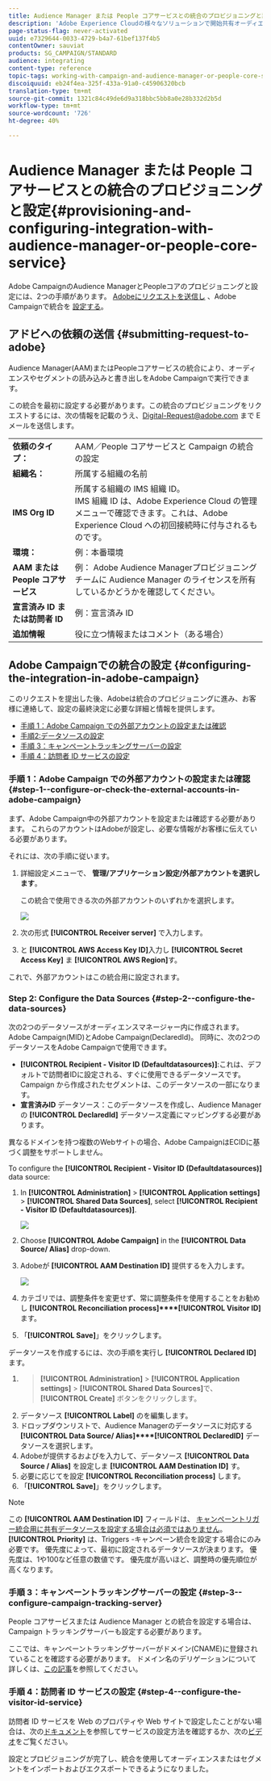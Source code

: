 ```yaml
---
title: Audience Manager または People コアサービスとの統合のプロビジョニングと設定
description: 'Adobe Experience Cloudの様々なソリューションで開始共有オーディエンスやセグメントにAudience Manager/ユーザーコアサービスを統合する方法について説明します。 '
page-status-flag: never-activated
uuid: e7329644-0033-4729-b4a7-61bef137f4b5
contentOwner: sauviat
products: SG_CAMPAIGN/STANDARD
audience: integrating
content-type: reference
topic-tags: working-with-campaign-and-audience-manager-or-people-core-service
discoiquuid: eb24f4ea-325f-433a-91a0-c45906320bcb
translation-type: tm+mt
source-git-commit: 1321c84c49de6d9a318bbc5bb8a0e28b332d2b5d
workflow-type: tm+mt
source-wordcount: '726'
ht-degree: 40%

---
```



# Audience Manager または People コアサービスとの統合のプロビジョニングと設定{#provisioning-and-configuring-integration-with-audience-manager-or-people-core-service}

Adobe CampaignのAudience ManagerとPeopleコアのプロビジョニングと設定には、2つの手順があります。 [Adobeにリクエストを送信し](#submitting-request-to-adobe) 、Adobe Campaignで統合を [設定する](#configuring-the-integration-in-adobe-campaign)。

## アドビへの依頼の送信 {#submitting-request-to-adobe}

Audience Manager(AAM)またはPeopleコアサービスの統合により、オーディエンスやセグメントの読み込みと書き出しをAdobe Campaignで実行できます。

この統合を最初に設定する必要があります。この統合のプロビジョニングをリクエストするには、次の情報を記載のうえ、[Digital-Request@adobe.com](mailto:Digital-Request@adobe.com) まで E メールを送信します。

<table> 
 <tbody> 
  <tr> 
   <td> <strong>依頼のタイプ：</strong><br /> </td> 
   <td> AAM／People コアサービスと Campaign の統合の設定 </td> 
  </tr> 
  <tr> 
   <td> <strong>組織名：</strong><br /> </td> 
   <td> 所属する組織の名前 </td> 
  </tr> 
  <tr> 
   <td> <strong>IMS Org ID</strong><br /> </td> 
   <td> 所属する組織の IMS 組織 ID。<br> IMS 組織 ID は、Adobe Experience Cloud の管理メニューで確認できます。これは、Adobe Experience Cloud への初回接続時に付与されるものです。 </td> 
  </tr> 
  <tr> 
   <td> <strong>環境：</strong><br /> </td> 
   <td> 例：本番環境 </td> 
  </tr> 
  <tr> 
   <td> <strong>AAM または People コアサービス</strong><br /> </td> 
   <td> 例： Adobe Audience Managerプロビジョニングチームに Audience Manager のライセンスを所有しているかどうかを確認してください。</td> 
  </tr> 
  <tr> 
   <td> <strong>宣言済み ID または訪問者 ID</strong><br /> </td> 
   <td> 例：宣言済み ID </td> 
  </tr> 
  <tr> 
   <td> <strong>追加情報</strong><br /> </td> 
   <td> 役に立つ情報またはコメント（ある場合） </td> 
  </tr> 
 </tbody> 
</table>

## Adobe Campaignでの統合の設定 {#configuring-the-integration-in-adobe-campaign}

このリクエストを提出した後、Adobeは統合のプロビジョニングに進み、お客様に連絡して、設定の最終決定に必要な詳細と情報を提供します。

* [手順 1：Adobe Campaign での外部アカウントの設定または確認](#step-1--configure-or-check-the-external-accounts-in-adobe-campaign)
* [手順2:データソースの設定](#step-2--configure-the-data-sources)
* [手順 3：キャンペーントラッキングサーバーの設定](#step-3--configure-campaign-tracking-server)
* [手順 4：訪問者 ID サービスの設定](#step-4--configure-the-visitor-id-service)

### 手順 1：Adobe Campaign での外部アカウントの設定または確認 {#step-1--configure-or-check-the-external-accounts-in-adobe-campaign}

まず、Adobe Campaign中の外部アカウントを設定または確認する必要があります。 これらのアカウントはAdobeが設定し、必要な情報がお客様に伝えている必要があります。

それには、次の手順に従います。

1. 詳細設定メニューで、 **管理/アプリケーション設定/外部アカウントを選択します**。

   この統合で使用できる次の外部アカウントのいずれかを選択します。

   ![](assets/integration_aam_1.png)

1. 次の形式 **[!UICONTROL Receiver server]** で入力します。
1. と **[!UICONTROL AWS Access Key ID]**&#x200B;入力し **[!UICONTROL Secret Access Key]** ま **[!UICONTROL AWS Region]**&#x200B;す。

これで、外部アカウントはこの統合用に設定されます。

### Step 2: Configure the Data Sources {#step-2--configure-the-data-sources}

次の2つのデータソースがオーディエンスマネージャー内に作成されます。Adobe Campaign(MID)とAdobe Campaign(DeclaredId)。 同時に、次の2つのデータソースをAdobe Campaignで使用できます。

* **[!UICONTROL Recipient - Visitor ID (Defaultdatasources)]**:これは、デフォルトで訪問者IDに設定される、すぐに使用できるデータソースです。 Campaign から作成されたセグメントは、このデータソースの一部になります。
* **宣言済みID** データソース：このデータソースを作成し、Audience Managerの **[!UICONTROL DeclaredId]** データソース定義にマッピングする必要があります。

異なるドメインを持つ複数のWebサイトの場合、Adobe CampaignはECIDに基づく調整をサポートしません。

To configure the **[!UICONTROL Recipient - Visitor ID (Defaultdatasources)]** data source:

1. In **[!UICONTROL Administration]** > **[!UICONTROL Application settings]** > **[!UICONTROL Shared Data Sources]**, select **[!UICONTROL Recipient - Visitor ID (Defaultdatasources)]**.

   ![](assets/integration_aam_2.png)

1. Choose **[!UICONTROL Adobe Campaign]** in the **[!UICONTROL Data Source/ Alias]** drop-down.
1. Adobeが **[!UICONTROL AAM Destination ID]** 提供するを入力します。

   ![](assets/integration_aam_3.png)

1. カテゴリでは、調整条件を変更せず、常に調整条件を使用することをお勧めし **[!UICONTROL Reconciliation process]****[!UICONTROL Visitor ID]**&#x200B;ます。
1. 「**[!UICONTROL Save]**」をクリックします。

データソースを作成するには、次の手順を実行し **[!UICONTROL Declared ID]** ます。

1. > **[!UICONTROL Administration]** > **[!UICONTROL Application settings]** > **[!UICONTROL Shared Data Sources]**&#x200B;で、 **[!UICONTROL Create]** ボタンをクリックします。
1. データソース **[!UICONTROL Label]** のを編集します。
1. ドロップダウンリストで、Audience Managerのデータソースに対応する **[!UICONTROL Data Source/ Alias]****[!UICONTROL DeclaredID]** データソースを選択します。
1. Adobeが提供するおよびを入力して、データソース **[!UICONTROL Data Source / Alias]** を設定しま **[!UICONTROL AAM Destination ID]** す。
1. 必要に応じてを設定 **[!UICONTROL Reconciliation process]** します。
1. 「**[!UICONTROL Save]**」をクリックします。

>[!NOTE]
>
>この **[!UICONTROL AAM Destination ID]** フィールドは、 [キャンペーントリガー統合用に共有データソースを設定する場合は必須ではありません](../../integrating/using/configuring-triggers-in-experience-cloud.md)。 **[!UICONTROL Priority]** は、Triggers -キャンペーン統合を設定する場合にのみ必要です。 優先度によって、最初に設定されるデータソースが決まります。 優先度は、1や100など任意の数値です。 優先度が高いほど、調整時の優先順位が高くなります。

### 手順 3：キャンペーントラッキングサーバーの設定 {#step-3--configure-campaign-tracking-server}

People コアサービスまたは Audience Manager との統合を設定する場合は、Campaign トラッキングサーバーも設定する必要があります。

ここでは、キャンペーントラッキングサーバーがドメイン(CNAME)に登録されていることを確認する必要があります。 ドメイン名のデリゲーションについて詳しくは、[この記事](https://docs.campaign.adobe.com/doc/AC/en/technicalResources/Technotes/AdobeCampaign_Deliverability_Sub_Domain_Delegation.pdf)を参照してください。

### 手順 4：訪問者 ID サービスの設定 {#step-4--configure-the-visitor-id-service}

訪問者 ID サービスを Web のプロパティや Web サイトで設定したことがない場合は、次の[ドキュメント](https://docs.adobe.com/content/help/en/id-service/using/implementation/setup-aam-analytics.html)を参照してサービスの設定方法を確認するか、次の[ビデオ](https://helpx.adobe.com/marketing-cloud/how-to/email-marketing.html#step-two)をご覧ください。

設定とプロビジョニングが完了し、統合を使用してオーディエンスまたはセグメントをインポートおよびエクスポートできるようになりました。
